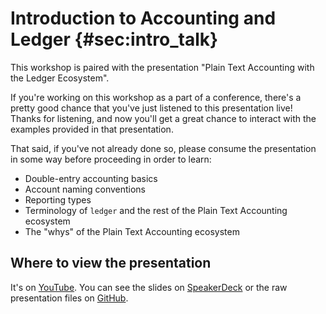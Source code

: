 # Introduction to Accounting and Ledger {#sec:intro_talk}

This workshop is paired with the presentation "Plain Text Accounting with the
Ledger Ecosystem".

If you're working on this workshop as a part of a conference, there's a pretty good chance that you've just listened to this presentation live!
Thanks for listening, and now you'll get a great chance to interact with the examples provided in that presentation.

That said, if you've not already done so, please consume the presentation in some way before proceeding in order to learn:

* Double-entry accounting basics
* Account naming conventions
* Reporting types
* Terminology of `ledger` and the rest of the Plain Text Accounting ecosystem
* The "whys" of the Plain Text Accounting ecosystem

## Where to view the presentation

It's on [YouTube](https://www.youtube.com/watch?v=FJtaM43PgXQ). You can see the slides on [SpeakerDeck](https://speakerdeck.com/colindean/plain-text-accounting-with-the-ledger-ecosystem-ohio-linuxfest-2017) or the raw presentation files on [GitHub](https://github.com/colindean/talks/tree/master/intro_to_plaintextaccounting).

